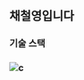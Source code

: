 <h2>채철영입니다</h2>

<h3>기술 스택<h3>
<img alt="c" src ="https://img.shields.io/badge/c-A8B9CC.svg?&style=for-the-badge&logo=c&logoColor=white"/>

<!--
**ccy00967/ccy00967** is a ✨ _special_ ✨ repository because its `README.md` (this file) appears on your GitHub profile.

Here are some ideas to get you started:

- 🔭 I’m currently working on ...
- 🌱 I’m currently learning ...
- 👯 I’m looking to collaborate on ...
- 🤔 I’m looking for help with ...
- 💬 Ask me about ...
- 📫 How to reach me: ...
- 😄 Pronouns: ...
- ⚡ Fun fact: ...
-->
